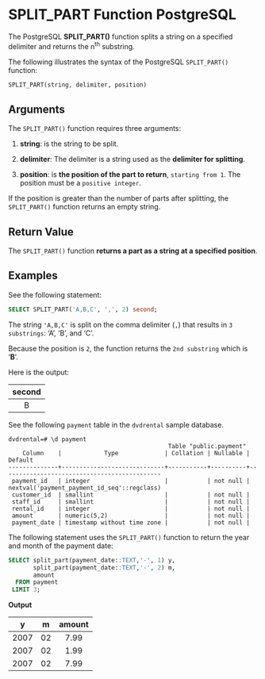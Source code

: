 # SPLIT_PART Function PostgreSQL

The PostgreSQL **SPLIT_PART()** function splits a string on a specified delimiter and returns the n<sup>th</sup> substring.

The following illustrates the syntax of the PostgreSQL `SPLIT_PART()` function:

```SQL
SPLIT_PART(string, delimiter, position)
```

## Arguments

The `SPLIT_PART()` function requires three arguments:

1. **string**: is the string to be split.

2. **delimiter**: The delimiter is a string used as the **delimiter for splitting**.

3. **position**: is **the position of the part to return**, `starting from 1`. The position must be a `positive integer`.

If the position is greater than the number of parts after splitting, the `SPLIT_PART()` function returns an empty string.

## Return Value

The `SPLIT_PART()` function **returns a part as a string at a specified position**.

## Examples

See the following statement:

```SQL
SELECT SPLIT_PART('A,B,C', ',', 2) second;
```

The string `'A,B,C'` is split on the comma delimiter (`,`) that results in `3 substrings`: ‘A’, ‘B’, and ‘C’.

Because the position is `2`, the function returns the `2nd substring` which is ‘**B**’.

Here is the output:

|second|
|:----:|
|B|

See the following `payment` table in the `dvdrental` sample database.

```console
dvdrental=# \d payment
                                             Table "public.payment"
    Column    |            Type             | Collation | Nullable |                   Default
--------------+-----------------------------+-----------+----------+---------------------------------------------
 payment_id   | integer                     |           | not null | nextval('payment_payment_id_seq'::regclass)
 customer_id  | smallint                    |           | not null |
 staff_id     | smallint                    |           | not null |
 rental_id    | integer                     |           | not null |
 amount       | numeric(5,2)                |           | not null |
 payment_date | timestamp without time zone |           | not null |
```

The following statement uses the `SPLIT_PART()` function to return the year and month of the payment date:

```SQL
SELECT split_part(payment_date::TEXT,'-', 1) y,
       split_part(payment_date::TEXT,'-', 2) m,
       amount
  FROM payment
 LIMIT 3;
```

**Output**

|y   | m  | amount|
|:---:|:----:|:-------:|
|2007 | 02 |   7.99|
|2007 | 02 |   1.99|
|2007 | 02 |   7.99|
